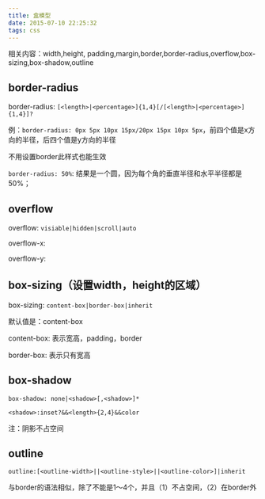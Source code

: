 ```yaml
---
title: 盒模型
date: 2015-07-10 22:25:32
tags: css
---
```


相关内容：width,height, padding,margin,border,border-radius,overflow,box-sizing,box-shadow,outline

## border-radius

border-radius: `[<length>|<percentage>]{1,4}[/[<length>|<percentage>]{1,4}]?`


例：`border-radius: 0px 5px 10px 15px/20px 15px 10px 5px`，前四个值是x方向的半径，后四个值是y方向的半径

不用设置border此样式也能生效

`border-radius: 50%`: 结果是一个圆，因为每个角的垂直半径和水平半径都是50%；

## overflow

overflow: `visiable|hidden|scroll|auto`

overflow-x:

overflow-y:

## box-sizing（设置width，height的区域）

box-sizing: `content-box|border-box|inherit`

默认值是：content-box

content-box:  表示宽高，padding，border

border-box: 表示只有宽高

## box-shadow

`box-shadow: none|<shadow>[,<shadow>]*`

`<shadow>:inset?&&<length>{2,4}&&color`


注：阴影不占空间

## outline

`outline:[<outline-width>||<outline-style>||<outline-color>]|inherit`

 与border的语法相似，除了不能是1～4个，并且（1）不占空间，（2）在border外